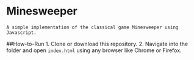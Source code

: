 # Minesweeper
    A simple implementation of the classical game Minesweeper using Javascript.

##How-to-Run
    1. Clone or download this repository.
    2. Navigate into the folder and open `index.html` using any browser like Chrome or Firefox.